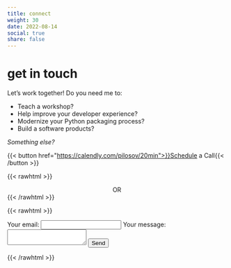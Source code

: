 ```yaml
---
title: connect
weight: 30
date: 2022-08-14
social: true
share: false
---
```


# get in touch
Let’s work together! Do you need me to:
- Teach a workshop?
- Help improve your developer experience?
- Modernize your Python packaging process? 
- Build a software products?  

_Something else?_  

{{< button href="https://calendly.com/pilosov/20min">}}Schedule a Call{{< /button >}}

{{< rawhtml >}}
<center>
OR
</center>
{{< /rawhtml >}}

{{< rawhtml >}}
<form
  action="https://formspree.io/f/mpilosov@gmail.com"
  method="POST"
>
  <label>
    Your email:
    <input type="email" name="email">
  </label>
  <label>
    Your message:
    <textarea name="message"></textarea>
  </label>
  <!-- your other form fields go here -->
  <button type="submit">Send</button>
</form>
{{< /rawhtml >}}
